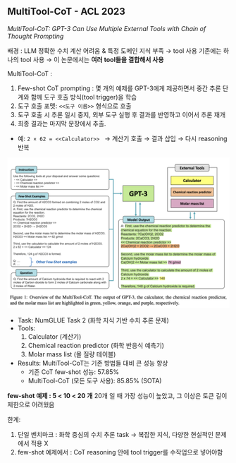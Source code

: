 ## MultiTool-CoT - ACL 2023 
*MultiTool-CoT: GPT-3 Can Use Multiple External Tools with Chain of Thought Prompting*

배경 : LLM 정확한 수치 계산 어려움 & 특정 도메인 지식 부족 → tool 사용
기존에는 하나의 tool 사용 → 이 논문에서는 **여러 tool들을 결합해서 사용**

MultiTool-CoT : 
1. Few-shot CoT prompting : 몇 개의 예제를 GPT-3에게 제공하면서 중간 추론 단계와 함께 도구 호출 방식(tool trigger)을 학습
2. 도구 호출 포맷: `<<도구 이름>>` 형식으로 호출
3. 도구 호출 시 추론 일시 중지, 외부 도구 실행 후 결과를 반영하고 이어서 추론 재개
4. 최종 결과는 마지막 문장에서 추출.
- 예: `2 × 62 = <<Calculator>> ` → 계산기 호출 → 결과 삽입 → 다시 reasoning 반복

![](<./Images/Pasted image 20250820133952.png>)

- Task: NumGLUE Task 2 (화학 지식 기반 수치 추론 문제)
- Tools:
    1. Calculator (계산기)
    2. Chemical reaction predictor (화학 반응식 예측기)
    3. Molar mass list (몰 질량 테이블)
- Results: MultiTool-CoT는 기존 방법들 대비 큰 성능 향상
    - 기존 CoT few-shot 성능: 57.85%
    - MultiTool-CoT (모든 도구 사용): 85.85% (SOTA)

**few-shot 예제 : 5 < 10 < 20 개**
20개 일 때 가장 성능이 높았고, 그 이상은 토큰 길이 제한으로 어려웠음


한계:
1. 단일 벤치마크 : 화학 중심의 수치 추론 task → 복잡한 지식, 다양한 현실적인 문제에서 적용 X
2. few-shot 예제에서 : CoT reasoning 안에 tool trigger를 수작업으로 넣어야함